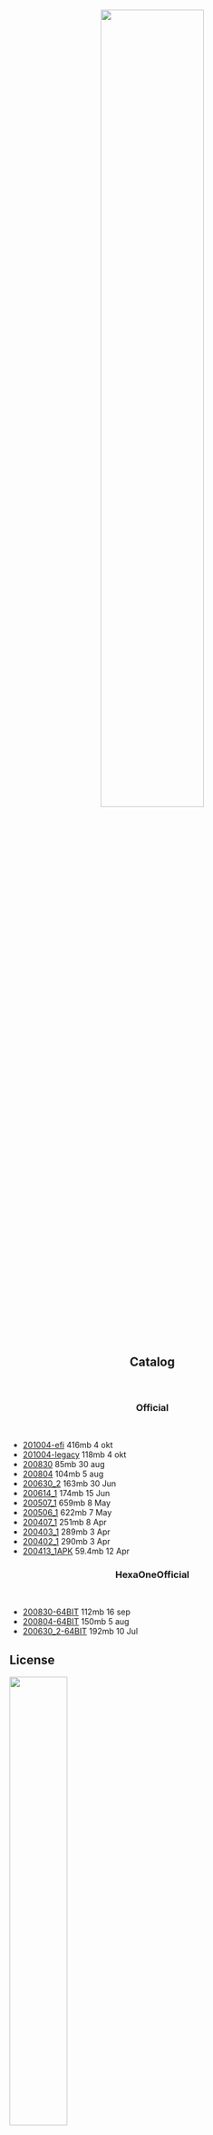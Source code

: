 <h3
<p align="center">
  <img width="60%" src="https://github.com/dahlia-os/brand/blob/master/Logo%20SVGs/dahliaOS%20logo%20with%20text%20(drop%20shadow).svg"
</p>
  <br>
  <h2 align="center"><center>Catalog</center></h2>
  <br>
</div>

<h3 align="center">
    <b>Official</b> 
    </h3>
<br />

- [201004-efi](https://github.com/dahlia-os/releases/releases/download/201004-x86_64/dahliaOS-201004-efi.iso)  416mb 4 okt
- [201004-legacy](https://github.com/dahlia-os/releases/releases/download/201004-x86_64/dahliaOS-201004-legacy.iso)  118mb 4 okt
- [200830](https://github.com/dahlia-os/releases/releases/download/200830-x86_64/dahliaOS-200830.iso)  85mb 30 aug
- [200804](https://github.com/dahlia-os/releases/releases/download/200804-x86_64/dahliaOS-200804.iso)  104mb 5 aug
- [200630_2](https://github.com/dahlia-os/releases/releases/download/200630.1-x86_64/dahliaOS-200630_2.iso)  163mb 30 Jun
- [200614_1](https://github.com/dahlia-os/releases/releases/download/200614.1-x86_64/dahliaOS-200614r1.iso)  174mb 15 Jun
- [200507_1](https://github.com/dahlia-os/releases/releases/download/200507.1-x86_64/dahliaOS200507-1.iso)  659mb 8 May
- [200506_1](https://github.com/dahlia-os/releases/releases/download/200506.1-x86_64/dahliaOS200506-1.iso)  622mb 7 May
- [200407_1](https://github.com/dahlia-os/releases/releases/download/200407.1-x86_64/dahliaOS200407-1.iso)  251mb 8 Apr
- [200403_1](https://github.com/dahlia-os/releases/releases/download/200403.1-x86_64/dahliaOS200403-1.iso)  289mb 3 Apr
- [200402_1](https://github.com/dahlia-os/releases/releases/download/200402.1-x86_64/dahliaOS200402-1.iso)  290mb 3 Apr 
- [200413_1APK](https://github.com/dahlia-os/releases/releases/download/Pangolin-200413.1/pangolin-desktop-200413.1.apk)  59.4mb 12 Apr

<h3 align="center">
    <b>HexaOneOfficial</b> 
    </h3>
<br />

- [200830-64BIT](https://github.com/HexaOneOfficial/dahliaos/releases/download/200830/DahliaOS200830.iso)  112mb 16 sep
- [200804-64BIT](https://github.com/HexaOneOfficial/dahliaos/releases/download/200804/DahliaOS200804.iso)  150mb 5 aug
- [200630_2-64BIT](https://github.com/HexaOneOfficial/dahliaos/releases/download/200630_2/DahliaOS200630_2.iso) 192mb 10 Jul

## License

<p align="left">
  <img width="45%" src="https://github.com/dahlia-os/brand/blob/master/Logo%20SVGs/dahliaOS%20logo%20with%20text%20(drop%20shadow).svg"
</p>

Copyright @ 2019-2020 The dahliaOS Authors contact@dahliaos.io

This project is licensed under the [Apache 2.0 license](/LICENSE)
